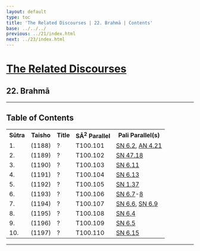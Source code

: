 ```yaml
---
layout: default
type: toc
title: 'The Related Discourses | 22. Brahmā | Contents'
base: ../../../
previous: ../21/index.html
next: ../23/index.html
---
```


<h1><a href="../index.html">The Related Discourses</a></h1>
<h2>22. Brahmā</h2>

<hr/>

<h2>Table of Contents</h2>

<table class="ma-toc">
  <th>Sūtra</th>
  <th>Taisho</th>
  <th>Title</th>
  <th>SĀ<sup>2</sup> Parallel</th>
  <th>Pali Parallel(s)</th>

  <tr>
    <td>1.</td>
    <td>(1188)</td>
    <td><a href="SA22_1.html"></a>?</td>
    <td>T100.101</td>
    <td><a href="https://suttacentral.net/sn6.2" target="_blank">SN 6.2</a>, <a href="https://suttacentral.net/an4.21" target="_blank">AN 4.21</a></td>
  </tr>
  <tr>
    <td>2.</td>
    <td>(1189)</td>
    <td><a href="SA22_2.html"></a>?</td>
    <td>T100.102</td>
    <td><a href="https://suttacentral.net/sn47.18" target="_blank">SN 47.18</a></td>
  </tr>
  <tr>
    <td>3.</td>
    <td>(1190)</td>
    <td><a href="SA22_3.html"></a>?</td>
    <td>T100.103</td>
    <td><a href="https://suttacentral.net/sn6.11" target="_blank">SN 6.11</a></td>
  </tr>
  <tr>
    <td>4.</td>
    <td>(1191)</td>
    <td><a href="SA22_4.html"></a>?</td>
    <td>T100.104</td>
    <td><a href="https://suttacentral.net/sn6.13" target="_blank">SN 6.13</a></td>
  </tr>
  <tr>
    <td>5.</td>
    <td>(1192)</td>
    <td><a href="SA22_5.html"></a>?</td>
    <td>T100.105</td>
    <td><a href="https://suttacentral.net/sn1.37" target="_blank">SN 1.37</a></td>
  </tr>
  <tr>
    <td>6.</td>
    <td>(1193)</td>
    <td><a href="SA22_6.html"></a>?</td>
    <td>T100.106</td>
    <td><a href="https://suttacentral.net/sn6.7" target="_blank">SN 6.7</a>-<a href="https://suttacentral.net/sn6.8" target="_blank">8</a></td>
  </tr>
  <tr>
    <td>7.</td>
    <td>(1194)</td>
    <td><a href="SA22_7.html"></a>?</td>
    <td>T100.107</td>
    <td><a href="https://suttacentral.net/sn6.6" target="_blank">SN 6.6</a>, <a href="https://suttacentral.net/sn6.9" target="_blank">SN 6.9</a></td>
  </tr>
  <tr>
    <td>8.</td>
    <td>(1195)</td>
    <td><a href="SA22_8.html"></a>?</td>
    <td>T100.108</td>
    <td><a href="https://suttacentral.net/sn6.4" target="_blank">SN 6.4</a></td>
  </tr>
  <tr>
    <td>9.</td>
    <td>(1196)</td>
    <td><a href="SA22_9.html"></a>?</td>
    <td>T100.109</td>
    <td><a href="https://suttacentral.net/sn6.5" target="_blank">SN 6.5</a></td>
  </tr>
  <tr>
    <td>10.</td>
    <td>(1197)</td>
    <td><a href="SA22_10.html"></a>?</td>
    <td>T100.110</td>
    <td><a href="https://suttacentral.net/sn6.15" target="_blank">SN 6.15</a></td>
  </tr>
</table>

<hr/>